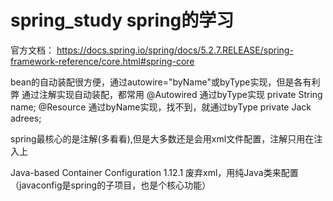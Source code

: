 # spring_study      spring的学习

官方文档：
https://docs.spring.io/spring/docs/5.2.7.RELEASE/spring-framework-reference/core.html#spring-core

bean的自动装配很方便，通过autowire="byName"或byType实现，但是各有利弊
通过注解实现自动装配，都常用
    @Autowired   通过byType实现
    private String name;
    @Resource    通过byName实现，找不到，就通过byType
    private Jack adrees;

spring最核心的是注解(多看看),但是大多数还是会用xml文件配置，注解只用在注入上

Java-based Container Configuration  1.12.1  废弃xml，用纯Java类来配置
（javaconfig是spring的子项目，也是个核心功能）




